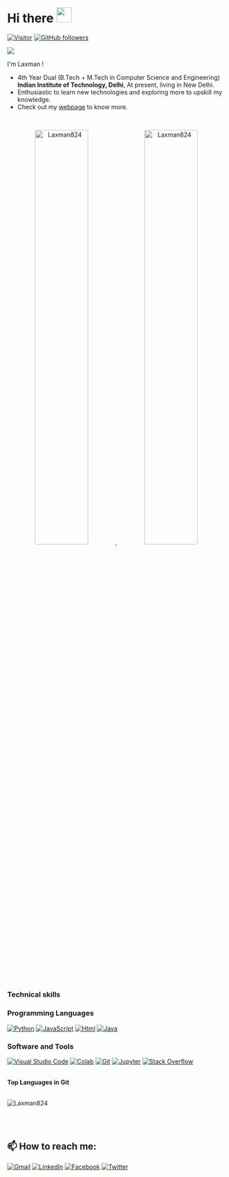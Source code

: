 <h1 >Hi  there <img src="https://media.giphy.com/media/hvRJCLFzcasrR4ia7z/giphy.gif" width="35"></h1>

[![Visitor](https://visitor-badge.laobi.icu/badge?page_id=Laxman824.Laxman824)](https://github.com/Laxman824) [![GitHub followers](https://img.shields.io/github/followers/Laxman824.svg?style=social&label=Follow)](https://github.com/Laxman824?tab=followers)
<p >
  <a href="https://github.com/DenverCoder1/readme-typing-svg"><img src="https://readme-typing-svg.herokuapp.com?lines=Computer+Science+Student;DS%20|%20Algorithms%20|%20OS%20;Always%20learning%20new%20things&center=true&width=500&height=50"></a>
</p>

I'm Laxman !
- 4th Year Dual (B.Tech + M.Tech in Computer Science and Engineering) __Indian Institute of Technology, Delhi__,  At present, living in New Delhi.
- Enthusiastic to learn new technologies and exploring more to upskill my knowledge.
- Check out my [webpage](https://laxman824.github.io/cs5180408_Webpage/) to know more.

<!-- <summary><b>Lamxan's Git Stats</b></summary> -->
<br/>
<p align="center">
	<a href="https://github.com/Laxman824">
	<img width="49.5%" src="https://github-readme-stats.vercel.app/api?username=Laxman824&show_icons=true" alt="Laxman824">
	<img width="49.5%" src="https://github-readme-streak-stats.herokuapp.com/?user=Laxman824" alt="Laxman824">
	</a>
	<br/>
</p>
<br/>

###  Technical skills

###  Programming Languages

<p>
 <a href="https://github.com/Laxman824"><img alt="Python" src="https://img.shields.io/badge/Python%20-%2314354C.svg?logo=python&logoColor=white"></a>
    <a href="https://github.com/Laxman824"><img alt="JavaScript" src="https://img.shields.io/badge/JavaScript%20-%23F7DF1E.svg?logo=javascript&logoColor=black"></a>
     <a href="https://github.com/Laxman824"><img alt="Html" src="https://img.shields.io/badge/HTML5-E34F26?style=for-the-badge&logo=html5&logoColor=white"></a>
     <a href="https://github.com/Laxman824"><img alt="Java" src="https://img.shields.io/badge/Java-ED8B00?style=for-the-badge&logo=java&logoColor=white"></a>
 
 
 
 
<!-- ### Frameworks and Libraries

<p>
    <a href="https://github.com/Laxman824"><img alt="Keras" src="https://img.shields.io/badge/Keras%20-%23D00000.svg?logo=Keras&logoColor=white"></a>
    <a href="https://github.com/Laxman824"><img alt="Pandas" src="https://img.shields.io/badge/Pandas%20-%23150458.svg?logo=pandas&logoColor=white"></a>
    <a href="https://github.com/Laxman824"><img alt="TensorFlow" src="https://img.shields.io/badge/TensorFlow%20-%23FF6F00.svg?logo=TensorFlow&logoColor=white"></a>
    <a href="https://github.com/Laxman824"><img alt="Bootstrap" src="https://img.shields.io/badge/Bootstrap%20-%23150458.svg?logo=Bootstrap&logoColor=white"></a>
</p>

### Databases and Cloud Hosting

<p>
    <a href="https://github.com/Laxman824"><img alt="GitHub Pages" src="https://img.shields.io/badge/GitHub%20Pages-%23327FC7.svg?logo=github&logoColor=white"></a>
    <a href="https://github.com/Laxman824"><img alt="Firebase" src ="https://img.shields.io/badge/MySQL-00000F?style=for-the-badge&logo=mysql&logoColor=white"></a>
 
 
 
</p> -->

### Software and Tools

<p>
  <a href="https://github.com/Laxman824"><img alt="Visual Studio Code" src="https://img.shields.io/badge/Visual%20Studio%20Code-0078d7.svg?logo=visual-studio-code&logoColor=white"></a>
    <a href="https://github.com/Laxman824"><img alt="Colab" src="https://img.shields.io/badge/Colab-00b56a.svg?logo=google-colab&logoColor=white"></a>
    <a href="https://github.com/Laxman824"><img alt="Git" src="https://img.shields.io/badge/Git%20-%23F05033.svg?logo=git&logoColor=white"></a>
    <a href="https://github.com/Laxman824"><img alt="Jupyter" src="https://img.shields.io/badge/Jupyter%20-%23F37626.svg?logo=Jupyter&logoColor=white"></a>
    <a href="https://github.com/Laxman824"><img alt="Stack Overflow" src="https://img.shields.io/badge/-Stack%20Overflow-FE7A16?logo=stack-overflow&logoColor=white"></a>
   
</p>
</br>

<summary><b>Top Languages in Git</b></summary>
<br/>

<p 
	<a href="https://github.com/Laxman824">
	<img src="https://github-readme-stats.vercel.app/api/top-langs/?username=Laxman824&langs_count=8&layout=compact" alt="Laxman824">
	</a>
	<br/>
<br/>

</p>
<br/>



 <h2>📫 How to reach me:</h2> 

<a href="mailto:laxmankethavath5@gmail.com">![Gmail](https://img.shields.io/badge/Gmail-D14836?style=for-the-badge&logo=gmail&logoColor=white)</a>
<a href="https://www.linkedin.com/in/k-laxman-44913a156/">![LinkedIn](https://img.shields.io/badge/LinkedIn-0077B5?style=for-the-badge&logo=linkedin&logoColor=white)</a>
<a href="https://www.facebook.com/laxman.kethavath.96/">![Facebook](https://img.shields.io/badge/Facebook-1877F2?style=for-the-badge&logo=facebook&logoColor=white)</a>
<a href="https://twitter.com/laxmankethavat2">![Twitter](https://img.shields.io/badge/Twitter-1DA1F2?style=for-the-badge&logo=twitter&logoColor=white)</a>

<!--**Laxman824** is a ✨ _special_ ✨ repository because its `README.md` (this file) appears on your GitHub profile.-->
